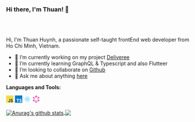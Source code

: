 ### Hi there, I'm Thuan! 👋

<br />
<br />

Hi, I'm Thuan Huynh, a passionate self-taught frontEnd web developer from Ho Chi Minh, Vietnam.

- 🔭 I’m currently working on my project [Deliveree](https://webapp.deliveree.com)
- 🌱 I’m currently learning GraphQL & Typescript and also Flutteer
- 👯 I’m looking to collaborate on [Github](https://github.com/ducthuan-2712)
- 💬 Ask me about anything [here](https://github.com/ducthuan-2712/issues)

**Languages and Tools:**  

<code><img height="20" src="https://raw.githubusercontent.com/github/explore/80688e429a7d4ef2fca1e82350fe8e3517d3494d/topics/javascript/javascript.png"></code>
<code><img height="20" src="https://raw.githubusercontent.com/github/explore/80688e429a7d4ef2fca1e82350fe8e3517d3494d/topics/typescript/typescript.png"></code>
<code><img height="20" src="https://raw.githubusercontent.com/github/explore/80688e429a7d4ef2fca1e82350fe8e3517d3494d/topics/react/react.png"></code>
<code><img height="20" src="https://raw.githubusercontent.com/github/explore/5c058a388828bb5fde0bcafd4bc867b5bb3f26f3/topics/graphql/graphql.png"></code>

<!--- 
  if you have forked this to use on your profile, 
  Change the `github-readme-stats.anuraghazra1.vercel.app` to `github-readme-stats.vercel.app` 
--->

<!-- Change the `github-readme-stats.anuraghazra1.vercel.app` to `github-readme-stats.vercel.app`  -->

<a href="https://github.com/anuraghazra/github-readme-stats">
  <img align="center" src="https://github-readme-stats.anuraghazra1.vercel.app/api?username=ducthuan-2712&show_icons=true&include_all_commits=true&theme=ayu-mirage&show_icons=true" alt="Anurag's github stats" />
</a>
<a href="https://github.com/anuraghazra/github-readme-stats">
  <!-- Change the `github-readme-stats.anuraghazra1.vercel.app` to `github-readme-stats.vercel.app`  -->
  <img align="center" src="https://github-readme-stats.anuraghazra1.vercel.app/api/top-langs/?username=ducthuan-2712&layout=compact&theme=ayu-mirage&show_icons=true" />
</a>

